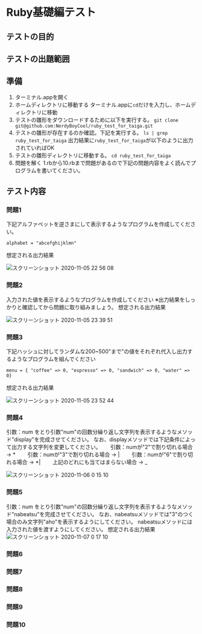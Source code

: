 # Ruby基礎編テスト
## テストの目的

## テストの出題範囲

## 準備
1. ターミナル.appを開く
2. ホームディレクトリに移動する
ターミナル.appに``cd``だけを入力し、ホームディレクトリに移動
3. テストの雛形をダウンロードするために以下を実行する。
``git clone git@github.com:NerdyBoyCool/ruby_test_for_taiga.git``
4. テストの雛形が存在するのか確認。下記を実行する。
``ls | grep ruby_test_for_taiga``
出力結果に``ruby_test_for_taiga``が以下のように出力されていればOK
5. テストの雛形ディレクトリに移動する。
``cd ruby_test_for_taiga``
6. 問題を解く
1.rbから10.rbまで問題があるので下記の問題内容をよく読んでプログラムを書いてください。
## テスト内容
### 問題1
下記アルファベットを逆さまにして表示するようなプログラムを作成してください。  
```
alphabet = "abcefghijklmn"
```
想定される出力結果

![スクリーンショット 2020-11-05 22 56 08](https://user-images.githubusercontent.com/35086740/98249887-1d3f5500-1fba-11eb-93ce-711ea3aac4b1.png)

### 問題2
入力された値を表示するようなプログラムを作成してください
※出力結果をしっかりと確認してから問題に取り組みましょう。
想定される出力結果

![スクリーンショット 2020-11-05 23 39 51](https://user-images.githubusercontent.com/35086740/98254963-3a772200-1fc0-11eb-95ff-0e5b2aa3d02b.png)

### 問題3
下記ハッシュに対してランダムな200~500"まで"の値をそれぞれ代入し出力するようなプログラムを組んでください　　
```
menu = { "coffee" => 0, "espresso" => 0, "sandwich" => 0, "water" => 0}
```

想定される出力結果

![スクリーンショット 2020-11-05 23 52 44](https://user-images.githubusercontent.com/35086740/98256577-10befa80-1fc2-11eb-8eff-9ffcf6c33898.png)

### 問題4
引数：num をとり引数"num"の回数分繰り返し文字列を表示するようなメソッド"display"を完成させてください。
なお、displayメソッドでは下記条件によって出力する文字列を変更してください。　　
引数：numが"2"で割り切れる場合 -> *　　
引数：numが"3"で割り切れる場合 -> |　　
引数：numが"6"で割り切れる場合 -> *|　　
上記のどれにも当てはまらない場合 -> _　　

![スクリーンショット 2020-11-06 0 15 10](https://user-images.githubusercontent.com/35086740/98259218-30a3ed80-1fc5-11eb-92cc-b4250398f1a8.png)

### 問題5
引数：num をとり引数"num"の回数分繰り返し文字列を表示するようなメソッド"nabeatsu"を完成させてください。
なお、nabeatsuメソッドでは"3"のつく場合のみ文字列"aho"を表示するようにしてください。
nabeatsuメソッドには入力された値を渡すようにしてください。
想定される出力結果
![スクリーンショット 2020-11-07 0 17 10](https://user-images.githubusercontent.com/35086740/98382472-97d9a480-208e-11eb-8694-e69efdd9f829.png)

### 問題6
### 問題7
### 問題8
### 問題9
### 問題10
